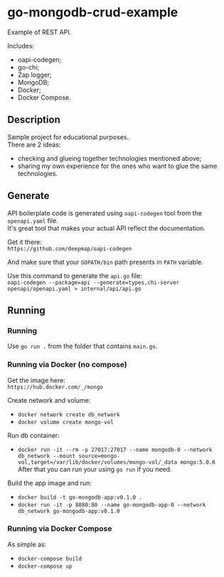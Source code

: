 # go-mongodb-crud-example
Example of REST API.  

Includes:    
- oapi-codegen;  
- go-chi;  
- Zap logger;  
- MongoDB;  
- Docker;
- Docker Compose.

## Description

Sample project for educational purposes.  
There are 2 ideas:  
- checking and glueing together technologies mentioned above;
- sharing my own experience for the ones who want to glue the same technologies.

## Generate

API boilerplate code is generated using `oapi-codegen` tool from the `openapi.yaml` file.  
It's great tool that makes your actual API reflect the documentation.  

Get it there:  
`https://github.com/deepmap/oapi-codegen`  

And make sure that your `GOPATH/bin` path presents in `PATH` variable.  

Use this command to generate the `api.go` file:  
`oapi-codegen --package=api --generate=types,chi-server openapi/openapi.yaml > internal/api/api.go`  

## Running

### Running

Use `go run .` from the folder that contains `main.go`.

### Running via Docker (no compose)

Get the image here:  
`https://hub.docker.com/_/mongo`  

Create network and volume:   
- `docker network create db_network`  
- `docker volume create mongo-vol`  

Run db container:  
- `docker run -it --rm -p 27017:27017 --name mongodb-0 --network db_network --mount source=mongo-vol,target=/var/lib/docker/volumes/mongo-vol/_data mongo:5.0.6`  
After that you can run your using `go run` if you need.

Build the app image and run:  
- `docker build -t go-mongodb-app:v0.1.0 .`  
- `docker run -it -p 8080:80 --name go-mongodb-app-0 --network db_network go-mongodb-app:v0.1.0`  

### Running via Docker Compose

As simple as:  
- `docker-compose build`  
- `docker-compose up`  